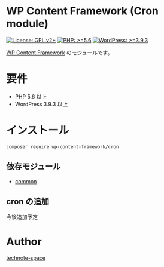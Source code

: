 # WP Content Framework (Cron module)

[![License: GPL v2+](https://img.shields.io/badge/License-GPL%20v2%2B-blue.svg)](http://www.gnu.org/licenses/gpl-2.0.html)
[![PHP: >=5.6](https://img.shields.io/badge/PHP-%3E%3D5.6-orange.svg)](http://php.net/)
[![WordPress: >=3.9.3](https://img.shields.io/badge/WordPress-%3E%3D3.9.3-brightgreen.svg)](https://wordpress.org/)

[WP Content Framework](https://github.com/wp-content-framework/core) のモジュールです。

# 要件
- PHP 5.6 以上
- WordPress 3.9.3 以上

# インストール

``` composer require wp-content-framework/cron ```  

## 依存モジュール
* [common](https://github.com/wp-content-framework/common)  

## cron の追加
今後追加予定

# Author

[technote-space](https://github.com/technote-space)
